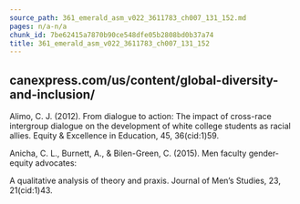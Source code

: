 ```yaml
---
source_path: 361_emerald_asm_v022_3611783_ch007_131_152.md
pages: n/a-n/a
chunk_id: 7be62415a7870b90ce548dfe05b2808bd0b37a74
title: 361_emerald_asm_v022_3611783_ch007_131_152
---
```

## canexpress.com/us/content/global-diversity-and-inclusion/

Alimo, C. J. (2012). From dialogue to action: The impact of cross-race intergroup dialogue on the development of white college students as racial allies. Equity & Excellence in Education, 45, 36(cid:1)59.

Anicha, C. L., Burnett, A., & Bilen-Green, C. (2015). Men faculty gender-equity advocates:

A qualitative analysis of theory and praxis. Journal of Men’s Studies, 23, 21(cid:1)43.
